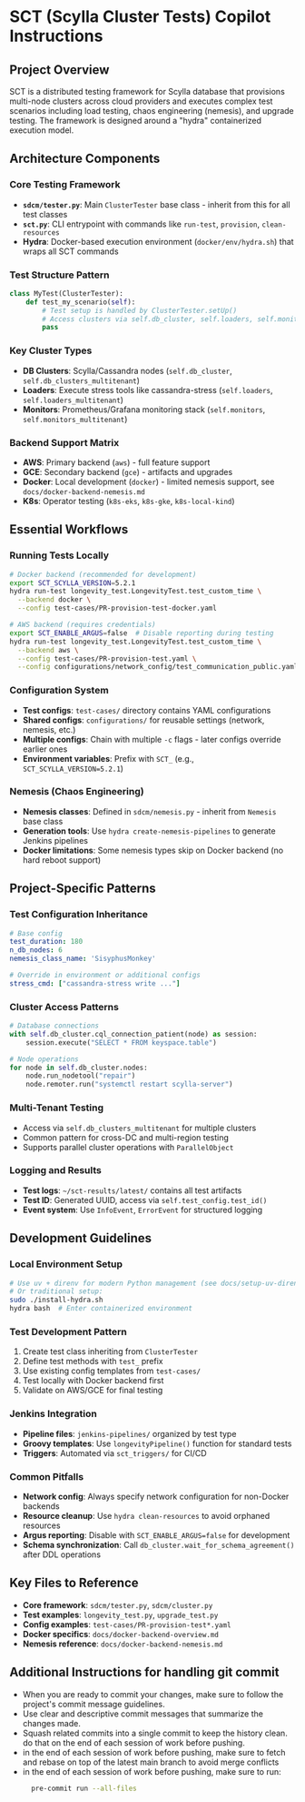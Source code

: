 # SCT (Scylla Cluster Tests) Copilot Instructions

## Project Overview
SCT is a distributed testing framework for Scylla database that provisions multi-node clusters across cloud providers and executes complex test scenarios including load testing, chaos engineering (nemesis), and upgrade testing. The framework is designed around a "hydra" containerized execution model.

## Architecture Components

### Core Testing Framework
- **`sdcm/tester.py`**: Main `ClusterTester` base class - inherit from this for all test classes
- **`sct.py`**: CLI entrypoint with commands like `run-test`, `provision`, `clean-resources`
- **Hydra**: Docker-based execution environment (`docker/env/hydra.sh`) that wraps all SCT commands

### Test Structure Pattern
```python
class MyTest(ClusterTester):
    def test_my_scenario(self):
        # Test setup is handled by ClusterTester.setUp()
        # Access clusters via self.db_cluster, self.loaders, self.monitors
        pass
```

### Key Cluster Types
- **DB Clusters**: Scylla/Cassandra nodes (`self.db_cluster`, `self.db_clusters_multitenant`)
- **Loaders**: Execute stress tools like cassandra-stress (`self.loaders`, `self.loaders_multitenant`)
- **Monitors**: Prometheus/Grafana monitoring stack (`self.monitors`, `self.monitors_multitenant`)

### Backend Support Matrix
- **AWS**: Primary backend (`aws`) - full feature support
- **GCE**: Secondary backend (`gce`) - artifacts and upgrades
- **Docker**: Local development (`docker`) - limited nemesis support, see `docs/docker-backend-nemesis.md`
- **K8s**: Operator testing (`k8s-eks`, `k8s-gke`, `k8s-local-kind`)

## Essential Workflows

### Running Tests Locally
```bash
# Docker backend (recommended for development)
export SCT_SCYLLA_VERSION=5.2.1
hydra run-test longevity_test.LongevityTest.test_custom_time \
  --backend docker \
  --config test-cases/PR-provision-test-docker.yaml

# AWS backend (requires credentials)
export SCT_ENABLE_ARGUS=false  # Disable reporting during testing
hydra run-test longevity_test.LongevityTest.test_custom_time \
  --backend aws \
  --config test-cases/PR-provision-test.yaml \
  --config configurations/network_config/test_communication_public.yaml
```

### Configuration System
- **Test configs**: `test-cases/` directory contains YAML configurations
- **Shared configs**: `configurations/` for reusable settings (network, nemesis, etc.)
- **Multiple configs**: Chain with multiple `-c` flags - later configs override earlier ones
- **Environment variables**: Prefix with `SCT_` (e.g., `SCT_SCYLLA_VERSION=5.2.1`)

### Nemesis (Chaos Engineering)
- **Nemesis classes**: Defined in `sdcm/nemesis.py` - inherit from `Nemesis` base class
- **Generation tools**: Use `hydra create-nemesis-pipelines` to generate Jenkins pipelines
- **Docker limitations**: Some nemesis types skip on Docker backend (no hard reboot support)

## Project-Specific Patterns

### Test Configuration Inheritance
```yaml
# Base config
test_duration: 180
n_db_nodes: 6
nemesis_class_name: 'SisyphusMonkey'

# Override in environment or additional configs
stress_cmd: ["cassandra-stress write ..."]
```

### Cluster Access Patterns
```python
# Database connections
with self.db_cluster.cql_connection_patient(node) as session:
    session.execute("SELECT * FROM keyspace.table")

# Node operations
for node in self.db_cluster.nodes:
    node.run_nodetool("repair")
    node.remoter.run("systemctl restart scylla-server")
```

### Multi-Tenant Testing
- Access via `self.db_clusters_multitenant` for multiple clusters
- Common pattern for cross-DC and multi-region testing
- Supports parallel cluster operations with `ParallelObject`

### Logging and Results
- **Test logs**: `~/sct-results/latest/` contains all test artifacts
- **Test ID**: Generated UUID, access via `self.test_config.test_id()`
- **Event system**: Use `InfoEvent`, `ErrorEvent` for structured logging

## Development Guidelines

### Local Environment Setup
```bash
# Use uv + direnv for modern Python management (see docs/setup-uv-direnv.md)
# Or traditional setup:
sudo ./install-hydra.sh
hydra bash  # Enter containerized environment
```

### Test Development Pattern
1. Create test class inheriting from `ClusterTester`
2. Define test methods with `test_` prefix
3. Use existing config templates from `test-cases/`
4. Test locally with Docker backend first
5. Validate on AWS/GCE for final testing

### Jenkins Integration
- **Pipeline files**: `jenkins-pipelines/` organized by test type
- **Groovy templates**: Use `longevityPipeline()` function for standard tests
- **Triggers**: Automated via `sct_triggers/` for CI/CD

### Common Pitfalls
- **Network config**: Always specify network configuration for non-Docker backends
- **Resource cleanup**: Use `hydra clean-resources` to avoid orphaned resources
- **Argus reporting**: Disable with `SCT_ENABLE_ARGUS=false` for development
- **Schema synchronization**: Call `db_cluster.wait_for_schema_agreement()` after DDL operations

## Key Files to Reference
- **Core framework**: `sdcm/tester.py`, `sdcm/cluster.py`
- **Test examples**: `longevity_test.py`, `upgrade_test.py`
- **Config examples**: `test-cases/PR-provision-test*.yaml`
- **Docker specifics**: `docs/docker-backend-overview.md`
- **Nemesis reference**: `docs/docker-backend-nemesis.md`


## Additional Instructions for handling git commit

* When you are ready to commit your changes, make sure to follow the project's commit message guidelines.
* Use clear and descriptive commit messages that summarize the changes made.
* Squash related commits into a single commit to keep the history clean. do that on the end of each session of work before pushing.
* in the end of each session of work before pushing, make sure to fetch and rebase on top of the latest main branch to avoid merge conflicts
* in the end of each session of work before pushing, make sure to run:
  ```bash
    pre-commit run --all-files
  ```
